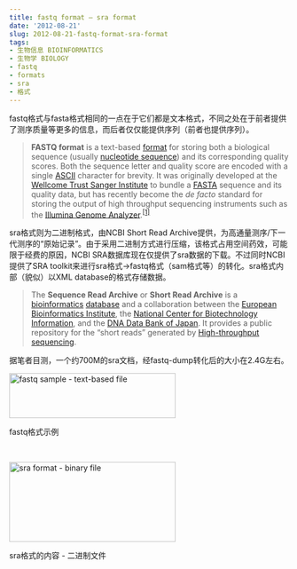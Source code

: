```yaml
---
title: fastq format – sra format
date: '2012-08-21'
slug: 2012-08-21-fastq-format-sra-format
tags:
- 生物信息 BIOINFORMATICS
- 生物学 BIOLOGY
- fastq
- formats
- sra
- 格式
---
```



fastq格式与fasta格式相同的一点在于它们都是文本格式，不同之处在于前者提供了测序质量等更多的信息，而后者仅仅能提供序列（前者也提供序列）。

> **FASTQ format** is a text-based
> [format](http://en.wikipedia.org/wiki/File_format "File format") for
> storing both a biological sequence (usually
> <a href="http://en.wikipedia.org/wiki/Nucleotide_sequence" class="mw-redirect" title="Nucleotide sequence">nucleotide sequence</a>)
> and its corresponding quality scores. Both the sequence letter and
> quality score are encoded with a single
> [ASCII](http://en.wikipedia.org/wiki/ASCII "ASCII") character for
> brevity. It was originally developed at the [Wellcome Trust Sanger
> Institute](http://en.wikipedia.org/wiki/Wellcome_Trust_Sanger_Institute "Wellcome Trust Sanger Institute")
> to bundle a
> [FASTA](http://en.wikipedia.org/wiki/FASTA_format "FASTA format")
> sequence and its quality data, but has recently become the *de facto*
> standard for storing the output of high throughput sequencing
> instruments such as the [Illumina Genome
> Analyzer](http://en.wikipedia.org/wiki/Illumina_%28company%29 "Illumina (company)").<sup>[\[1\]](http://en.wikipedia.org/wiki/FASTQ_format#cite_note-Cock_et_al_2009-0)</sup>

sra格式则为二进制格式，由NCBI Short Read
Archive提供，为高通量测序/下一代测序的“原始记录”。由于采用二进制方式进行压缩，该格式占用空间药效，可能限于经费的原因，NCBI
SRA数据库现在仅提供了sra数据的下载。不过同时NCBI提供了SRA
toolkit来进行sra格式-&gt;fastq格式（sam格式等）的转化。sra格式内部（貌似）以XML
database的格式存储数据。

> The **Sequence Read Archive** or **Short Read Archive** is a
> [bioinformatics](http://en.wikipedia.org/wiki/Bioinformatics "Bioinformatics")
> [database](http://en.wikipedia.org/wiki/Database "Database") and a
> collaboration between the [European Bioinformatics
> Institute](http://en.wikipedia.org/wiki/European_Bioinformatics_Institute "European Bioinformatics Institute"),
> the [National Center for Biotechnology
> Information](http://en.wikipedia.org/wiki/National_Center_for_Biotechnology_Information "National Center for Biotechnology Information"),
> and the [DNA Data Bank of
> Japan](http://en.wikipedia.org/wiki/DNA_Data_Bank_of_Japan "DNA Data Bank of Japan").
> It provides a public repository for the “short reads” generated by
> <a href="http://en.wikipedia.org/wiki/High-throughput_sequencing" class="mw-redirect" title="High-throughput sequencing">High-throughput sequencing</a>.

据笔者目测，一个约700M的sra文档，经fastq-dump转化后的大小在2.4G左右。

<div id="attachment_450" class="wp-caption alignnone"
style="width: 310px">

[<img src="http://bio-spring.top/wp-content/uploads/2012/08/fastq-300x81.png" title="fastq sample - text-based file" class="size-medium wp-image-450" sizes="(max-width: 300px) 100vw, 300px" srcset="http://bio-spring.top/wp-content/uploads/2012/08/fastq-300x81.png 300w, http://bio-spring.top/wp-content/uploads/2012/08/fastq.png 731w" width="300" height="81" />](http://bio-spring.top/wp-content/uploads/2012/08/fastq.png)

fastq格式示例

</div>

 

<div id="attachment_451" class="wp-caption alignnone"
style="width: 310px">

[<img src="http://bio-spring.top/wp-content/uploads/2012/08/sra-300x144.png" title="sra format - binary file" class="size-medium wp-image-451" sizes="(max-width: 300px) 100vw, 300px" srcset="http://bio-spring.top/wp-content/uploads/2012/08/sra-300x144.png 300w, http://bio-spring.top/wp-content/uploads/2012/08/sra.png 749w" width="300" height="144" />](http://bio-spring.top/wp-content/uploads/2012/08/sra.png)

sra格式的内容 - 二进制文件

</div>

 

